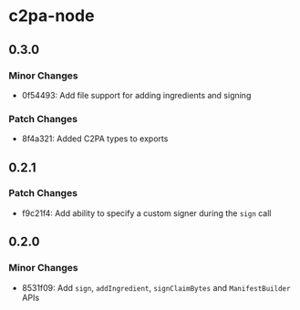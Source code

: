# c2pa-node

## 0.3.0

### Minor Changes

- 0f54493: Add file support for adding ingredients and signing

### Patch Changes

- 8f4a321: Added C2PA types to exports

## 0.2.1

### Patch Changes

- f9c21f4: Add ability to specify a custom signer during the `sign` call

## 0.2.0

### Minor Changes

- 8531f09: Add `sign`, `addIngredient`, `signClaimBytes` and `ManifestBuilder` APIs
